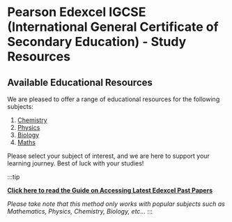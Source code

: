 # Pearson Edexcel IGCSE (International General Certificate of Secondary Education) - Study Resources

## Available Educational Resources

We are pleased to offer a range of educational resources for the following subjects:

1. [Chemistry](./chemistry)
2. [Physics](./physics)
3. [Biology](./biology)
4. [Maths](./maths)

Please select your subject of interest, and we are here to support your learning journey. Best of luck with your studies!

:::tip

**[Click here to read the Guide on Accessing Latest Edexcel Past Papers](https://hirusha.xyz/blog/2023-04-03-acceess-latest-edexcel-past-papers)**

*Please take note that this method only works with popular subjects such as Mathematics, Physics, Chemistry, Biology, etc...*
:::
